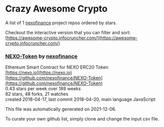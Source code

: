 # Crazy Awesome Crypto
A list of 1 [nexofinance](https://github.com/nexofinance) project repos ordered by stars.  

Checkout the interactive version that you can filter and sort: 
[https://awesome-crypto.infocruncher.com/](https://awesome-crypto.infocruncher.com/)  


### [NEXO-Token](https://github.com/nexofinance/NEXO-Token) by [nexofinance](https://github.com/nexofinance)  
Ethereum Smart Contract for NEXO ERC20 Token  
[https://nexo.io](https://nexo.io)  
[https://github.com/nexofinance/NEXO-Token](https://github.com/nexofinance/NEXO-Token)  
0.43 stars per week over 189 weeks  
82 stars, 48 forks, 21 watches  
created 2018-04-17, last commit 2018-04-20, main language JavaScript  


This file was automatically generated on 2021-12-06.  

To curate your own github list, simply clone and change the input csv file.  